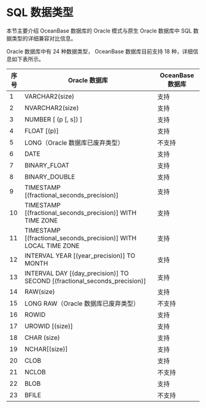 # SQL 数据类型

本节主要介绍 OceanBase 数据库的 Oracle 模式与原生 Oracle 数据库中 SQL 数据类型的详细兼容对比信息。

Oracle 数据库中有 24 种数据类型， OceanBase 数据库目前支持 18 种，详细信息如下表所示。

| 序号 |       Oracle 数据库        | OceanBase 数据库 |
|----|---------------------------------------------------------------------------------|---------------|
| 1  | VARCHAR2(size)          | 支持            |
| 2  | NVARCHAR2(size)         | 支持            |
| 3  | NUMBER \[ (p \[, s\]) \]              | 支持            |
| 4  | FLOAT \[(p)\]           | 支持            |
| 5  | LONG（Oracle 数据库已废弃类型）   | 不支持           |
| 6  | DATE      | 支持            |
| 7  | BINARY_FLOAT            | 支持            |
| 8  | BINARY_DOUBLE           | 支持            |
| 9  | TIMESTAMP \[(fractional_seconds_precision)\]        | 支持            |
| 10 | TIMESTAMP   \[(fractional_seconds_precision)\] WITH TIME ZONE     | 支持            |
| 11 | TIMESTAMP   \[(fractional_seconds_precision)\] WITH LOCAL TIME ZONE             | 支持            |
| 12 | INTERVAL YEAR \[(year_precision)\] TO MONTH         | 支持            |
| 13 | INTERVAL DAY   \[(day_precision)\] TO SECOND \[(fractional_seconds_precision)\] | 支持            |
| 14 | RAW(size) | 支持            |
| 15 | LONG RAW（Oracle 数据库已废弃类型）             | 不支持           |
| 16 | ROWID     | 支持            |
| 17 | UROWID \[(size)\]       | 支持            |
| 18 | CHAR (size)             | 支持            |
| 19 | NCHAR\[(size)\]         | 支持            |
| 20 | CLOB      | 支持            |
| 21 | NCLOB     | 不支持           |
| 22 | BLOB      | 支持            |
| 23 | BFILE     | 不支持           |
